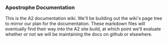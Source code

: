 ### Apostrophe Documentation

This is the A2 documentation wiki. We'll be building out the wiki's page tree to mirror our plan for the documentation. These markdown files will eventually find their way into the A2 site build, at which point we'll evaluate whether or not we will be maintaining the docs on github or elsewhere.